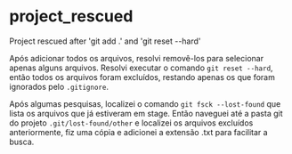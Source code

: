 # project_rescued
Project rescued after 'git add .' and 'git reset --hard'


Após adicionar todos os arquivos, resolvi removê-los para selecionar apenas alguns arquivos.
Resolvi executar o comando `git reset --hard`, então todos os arquivos foram excluídos, restando apenas os que foram ignorados pelo `.gitignore`.

Após algumas pesquisas, localizei o comando `git fsck --lost-found` que lista os arquivos que já estiveram em stage.
Então naveguei até a pasta git do projeto `.git/lost-found/other` e localizei os arquivos excluídos anteriormente, fiz uma cópia e adicionei a extensão .txt para facilitar a busca.
